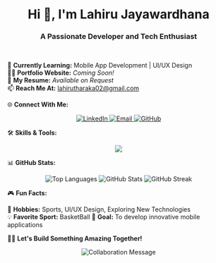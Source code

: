 <h1 align="center">Hi 👋, I'm Lahiru Jayawardhana</h1> 
<h3 align="center">A Passionate Developer and Tech Enthusiast</h3> 

<br>

🌱 **Currently Learning:** Mobile App Development | UI/UX Design <br>
👨‍💻 **Portfolio Website:** *Coming Soon!* <br>
📄 **My Resume:** *Available on Request* <br>
📫 **Reach Me At:** lahirutharaka02@gmail.com <br>

🌐 **Connect With Me:**  
<p align="center"> 
  <a href="https://www.linkedin.com/in/lahiru-jayawardhana00/" target="_blank"> 
    <img src="https://img.shields.io/badge/-LinkedIn-blue?style=for-the-badge&logo=linkedin" alt="LinkedIn" /> 
  </a> 
  <a href="mailto:lahirutharaka02@email.com" target="_blank"> 
    <img src="https://img.shields.io/badge/-Email-c14438?style=for-the-badge&logo=gmail&logoColor=white" alt="Email" /> 
  </a> 
  <a href="https://github.com/Lahirujay00" target="_blank"> 
    <img src="https://img.shields.io/badge/-GitHub-333?style=for-the-badge&logo=github" alt="GitHub" /> 
  </a> 
</p>

🛠️ **Skills & Tools:**  
<p align="center"> 
  <img src="https://skillicons.dev/icons?i=java,androidstudio,figma,html,css,js,git,photoshop,php,c,cpp" />
</p>

📊 **GitHub Stats:**  
<div align="center"> 
  <img src="https://github-readme-stats.vercel.app/api/top-langs/?username=Lahirujay00&layout=compact&theme=radical" alt="Top Languages" /> 
  <img src="https://github-readme-stats.vercel.app/api?username=Lahirujay00&show_icons=true&theme=radical" alt="GitHub Stats" /> 
  <img src="https://github-readme-streak-stats.herokuapp.com/?user=Lahirujay00&theme=radical" alt="GitHub Streak" /> 
</div>

🎮 **Fun Facts:**  

🔭 **Hobbies:** Sports, UI/UX Design, Exploring New Technologies  
💡 **Favorite Sport:** BasketBall
🌌 **Goal:** To develop innovative mobile applications  

🧑‍💻 **Let's Build Something Amazing Together!**  
<p align="center"> 
  <img src="https://readme-typing-svg.herokuapp.com?font=Fira+Code&size=22&pause=1000&color=00FFFF&background=000000&width=435&lines=Collaboration+Breeds+Innovation;Open+to+Exciting+Projects" alt="Collaboration Message" /> 
</p>
